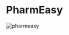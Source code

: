 # PharmEasy 

![pharmeasy](https://user-images.githubusercontent.com/85333458/131573325-83a12c18-463a-4557-a404-008b4007aeb1.png)
